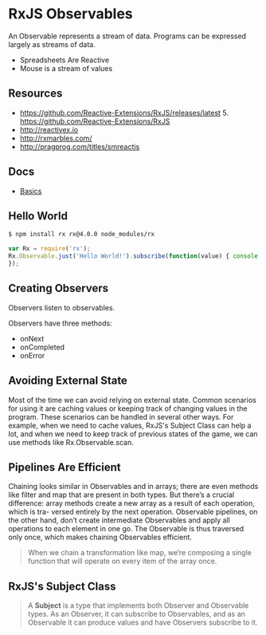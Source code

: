 # RxJS Observables

An Observable represents a stream of data. Programs can be expressed largely as streams of data.

+ Spreadsheets Are Reactive
+ Mouse is a stream of values


## Resources

+ https://github.com/Reactive-Extensions/RxJS/releases/latest 5. https://github.com/Reactive-Extensions/RxJS
+ http://reactivex.io
+ http://rxmarbles.com/
+ http://pragprog.com/titles/smreactjs

## Docs

+ [Basics](./docs/basics.md)

## Hello World

```bash
$ npm install rx rx@4.0.0 node_modules/rx
```

```js
var Rx = require('rx');
Rx.Observable.just('Hello World!').subscribe(function(value) { console.log(value);
});
```

## Creating Observers

Observers listen to observables.

Observers have three methods:

+ onNext
+ onCompleted
+ onError

## Avoiding External State

Most of the time we can avoid relying on external state. Common scenarios for using it are caching values or keeping track of changing values in the program. These scenarios can be handled in several other ways. For example, when we need to cache values, RxJS's Subject Class can help a lot, and when we need to keep track of previous states of the game, we can use methods like Rx.Observable.scan.

## Pipelines Are Efficient

Chaining looks similar in Observables and in arrays; there are even methods like filter and map that are present in both types. But there’s a crucial difference: array methods create a new array as a result of each operation, which is tra- versed entirely by the next operation. Observable pipelines, on the other hand, don’t create intermediate Observables and apply all operations to each element in one go. The Observable is thus traversed only once, which makes chaining Observables efficient.

> When we chain a transformation like map, we’re composing a single function that will operate on every item of the array once.

## RxJS's Subject Class

> A **Subject** is a type that implements both Observer and Observable types. As an Observer, it can subscribe to Observables, and as an Observable it can produce values and have Observers subscribe to it.